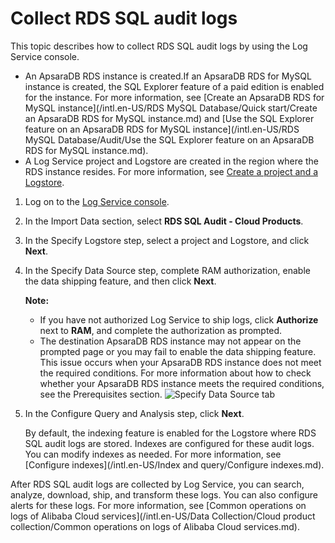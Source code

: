 # Collect RDS SQL audit logs

This topic describes how to collect RDS SQL audit logs by using the Log Service console.

-   An ApsaraDB RDS instance is created.If an ApsaraDB RDS for MySQL instance is created, the SQL Explorer feature of a paid edition is enabled for the instance. For more information, see [Create an ApsaraDB RDS for MySQL instance](/intl.en-US/RDS MySQL Database/Quick start/Create an ApsaraDB RDS for MySQL instance.md) and [Use the SQL Explorer feature on an ApsaraDB RDS for MySQL instance](/intl.en-US/RDS MySQL Database/Audit/Use the SQL Explorer feature on an ApsaraDB RDS for MySQL instance.md).
-   A Log Service project and Logstore are created in the region where the RDS instance resides. For more information, see [Create a project and a Logstore](/intl.en-US/.md).

1.  Log on to the [Log Service console](https://sls.console.aliyun.com).

2.  In the Import Data section, select **RDS SQL Audit - Cloud Products**.

3.  In the Specify Logstore step, select a project and Logstore, and click **Next**.

4.  In the Specify Data Source step, complete RAM authorization, enable the data shipping feature, and then click **Next**.

    **Note:**

    -   If you have not authorized Log Service to ship logs, click **Authorize** next to **RAM**, and complete the authorization as prompted.
    -   The destination ApsaraDB RDS instance may not appear on the prompted page or you may fail to enable the data shipping feature. This issue occurs when your ApsaraDB RDS instance does not meet the required conditions. For more information about how to check whether your ApsaraDB RDS instance meets the required conditions, see the Prerequisites section.
    ![Specify Data Source tab](https://static-aliyun-doc.oss-accelerate.aliyuncs.com/assets/img/en-US/7505723061/p47510.png)

5.  In the Configure Query and Analysis step, click **Next**.

    By default, the indexing feature is enabled for the Logstore where RDS SQL audit logs are stored. Indexes are configured for these audit logs. You can modify indexes as needed. For more information, see [Configure indexes](/intl.en-US/Index and query/Configure indexes.md).


After RDS SQL audit logs are collected by Log Service, you can search, analyze, download, ship, and transform these logs. You can also configure alerts for these logs. For more information, see [Common operations on logs of Alibaba Cloud services](/intl.en-US/Data Collection/Cloud product collection/Common operations on logs of Alibaba Cloud services.md).


